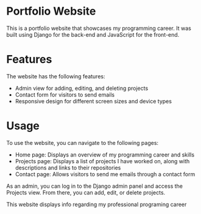 # Portfolio Website

This is a portfolio website that showcases my programming career. It was built using Django for the back-end and JavaScript for the front-end.

# Features

The website has the following features:

- Admin view for adding, editing, and deleting projects
- Contact form for visitors to send emails
- Responsive design for different screen sizes and device types

# Usage

To use the website, you can navigate to the following pages:

- Home page: Displays an overview of my programming career and skills
- Projects page: Displays a list of projects I have worked on, along with descriptions and links to their repositories
- Contact page: Allows visitors to send me emails through a contact form

As an admin, you can log in to the Django admin panel and access the Projects view. From there, you can add, edit, or delete projects.

This website displays info regarding my professional programing career
